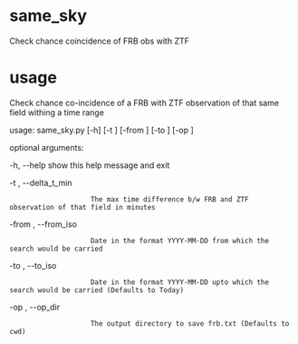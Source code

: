 # same_sky
Check chance coincidence of FRB obs with ZTF

# usage 
Check chance co-incidence of a FRB with ZTF observation of that same field withing a time range

usage: same_sky.py [-h] [-t ] [-from ] [-to ] [-op ]

optional arguments:

  -h, --help            show this help message and exit
  
  -t , --delta_t_min 
  
                        The max time difference b/w FRB and ZTF observation of that field in minutes
                        
  -from , --from_iso
  
                        Date in the format YYYY-MM-DD from which the search would be carried
                        
  -to , --to_iso
  
                        Date in the format YYYY-MM-DD upto which the search would be carried (Defaults to Today)
                        
  -op , --op_dir
  
                        The output directory to save frb.txt (Defaults to cwd)
